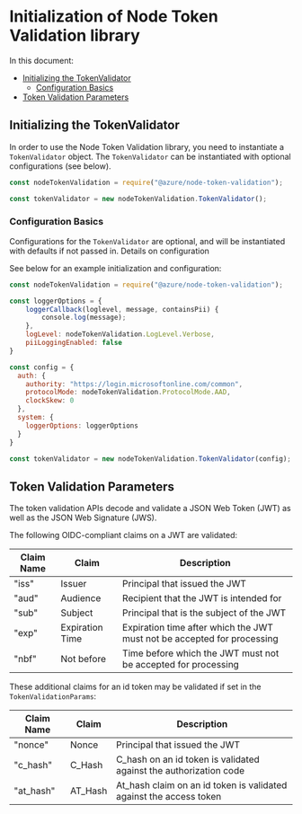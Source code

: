 # Initialization of Node Token Validation library

In this document:
- [Initializing the TokenValidator](#initializing-the-tokenvalidator)
  - [Configuration Basics](#configuration-basics)
- [Token Validation Parameters](#token-validation-parameters)

## Initializing the TokenValidator

In order to use the Node Token Validation library, you need to instantiate a `TokenValidator` object. The `TokenValidator` can be instantiated with optional configurations (see below).

```javascript
const nodeTokenValidation = require("@azure/node-token-validation");

const tokenValidator = new nodeTokenValidation.TokenValidator();
```

### Configuration Basics

Configurations for the `TokenValidator` are optional, and will be instantiated with defaults if not passed in. Details on configuration

See below for an example initialization and configuration:

```javascript
const nodeTokenValidation = require("@azure/node-token-validation");

const loggerOptions = {
    loggerCallback(loglevel, message, containsPii) {
        console.log(message);
    },
    logLevel: nodeTokenValidation.LogLevel.Verbose,
    piiLoggingEnabled: false
}

const config = {
  auth: {
    authority: "https://login.microsoftonline.com/common",
    protocolMode: nodeTokenValidation.ProtocolMode.AAD,
    clockSkew: 0
  },
  system: {
    loggerOptions: loggerOptions
  }
}

const tokenValidator = new nodeTokenValidation.TokenValidator(config);
```

## Token Validation Parameters

The token validation APIs decode and validate a JSON Web Token (JWT) as well as the JSON Web Signature (JWS).

The following OIDC-compliant claims on a JWT are validated:

| Claim Name | Claim            | Description |
| -----------| ---------        | ----------- |
| "iss"      | Issuer           | Principal that issued the JWT |
| "aud"      | Audience         | Recipient that the JWT is intended for |
| "sub"      | Subject          | Principal that is the subject of the JWT |
| "exp"      | Expiration Time  | Expiration time after which the JWT must not be accepted for processing |
| "nbf"      | Not before       | Time before which the JWT must not be accepted for processing |

These additional claims for an id token may be validated if set in the `TokenValidationParams`:

| Claim Name | Claim     | Description |
| -----------| --------- | ----------- |
| "nonce"    | Nonce     | Principal that issued the JWT |
| "c_hash"   | C_Hash    | C_hash on an id token is validated against the authorization code  |
| "at_hash"  | AT_Hash   | At_hash claim on an id token is validated against the access token |
